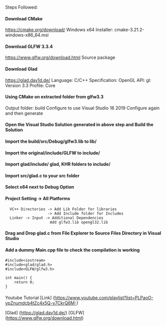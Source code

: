 
Steps Followed:

#### Download CMake
https://cmake.org/download/
Windows x64 Installer: cmake-3.21.2-windows-x86_64.msi
#### Download GLFW 3.3.4
https://www.glfw.org/download.html
Source package
#### Download Glad
https://glad.dav1d.de/
Language: C/C++
Specification: OpenGL
API:
    gl: Version 3.3
    Profile: Core
#### Using CMake on extracted folder from glfw3.3
Output folder: build
Configure to use Visual Studio 16 2019
Configure again and then generate

#### Open the Visual Studio Solution generated in above step and Build the Solution
#### Import the build/src/Debug/glfw3.lib to lib/
#### Import the original/include/GLFW to include/
#### Import glad/include/ glad, KHR folders to include/
#### Import src/glad.c to your src folder
#### Select x64 next to Debug Option
#### Project Setting -> All Platforms
      VC++ Directories -> Add Lib Folder for libraries
                       -> Add Include folder for Includes
      Linker -> Input -> Additional Dependencies
                        Add glfw3.lib opengl32.lib
#### Drag and Drop glad.c from File Explorer to Source Files Directory in Visual Studio
#### Add a dummy Main.cpp file to check the compilation is working
```
#include<iostream>
#include<glad/glad.h>
#include<GLFW/glfw3.h>

int main() {
	return 0;
}
```
#### 

Youtube Tutorial
[Link] (https://www.youtube.com/playlist?list=PLPaoO-vpZnumdcb4tZc4x5Q-v7CkrQ6M-)

[Glad] (https://glad.dav1d.de/)
[GLFW] (https://www.glfw.org/download.html)
